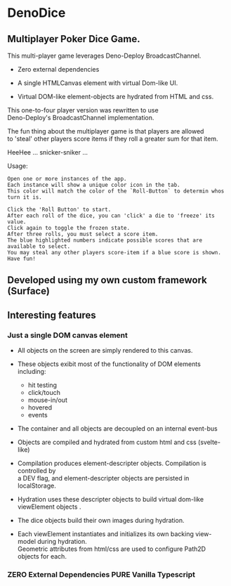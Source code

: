 # DenoDice
   
## Multiplayer Poker Dice Game.
This multi-player game leverages Deno-Deploy BroadcastChannel.

* Zero external dependencies 
   
* A single HTMLCanvas element with virtual Dom-like UI.

* Virtual DOM-like element-objects are hydrated from HTML and css.

This one-to-four player version was rewritten to use     
Deno-Deploy's BroadcastChannel implementation.  

The fun thing about the multiplayer game is that players are allowed    
to 'steal' other players score items if they roll a greater sum for that item.    

HeeHee ... snicker-sniker ...

Usage:
```
Open one or more instances of the app. 
Each instance will show a unique color icon in the tab.
This color will match the color of the `Roll-Button` to determin whos turn it is.

Click the 'Roll Button' to start.    
After each roll of the dice, you can 'click' a die to 'freeze' its value.    
Click again to toggle the frozen state.  
After three rolls, you must select a score item.    
The blue highlighted numbers indicate possible scores that are available to select.
You may steal any other players score-item if a blue score is shown.
Have fun!
```
   

## Developed using my own custom framework (Surface)
## Interesting features
### Just a single DOM canvas element 
 * All objects on the screen are simply rendered to this canvas.<br/>
 
 * These objects exibit most of the functionality of DOM elements including:<br/>
     * hit testing    
     * click/touch     
     * mouse-in/out     
     * hovered     
     * events     

 * The container and all objects are decoupled on an internal event-bus<br/>
 
 * Objects are compiled and hydrated from custom html and css (svelte-like)<br/>
 * Compilation produces element-descripter objects. Compilation is controlled by<br/>
    a DEV flag, and element-descripter objects are persisted in localStorage.<br/>
 * Hydration uses these descripter objects to build virtual dom-like viewElement objects .<br/>
 * The dice objects build their own images during hydration.<br/> 
 * Each viewElement instantiates and initializes its own backing view-model during hydration.<br/> 
    Geometric attributes from html/css are used to configure Path2D objects for each.<br/>
    
### ZERO External Dependencies PURE Vanilla Typescript  

